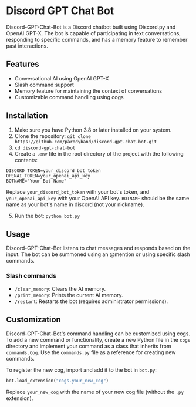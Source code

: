 # Discord GPT Chat Bot

Discord-GPT-Chat-Bot is a Discord chatbot built using Discord.py and OpenAI GPT-X. The bot is capable of participating in text conversations, responding to specific commands, and has a memory feature to remember past interactions.

## Features
- Conversational AI using OpenAI GPT-X
- Slash command support
- Memory feature for maintaining the context of conversations
- Customizable command handling using cogs

## Installation
1. Make sure you have Python 3.8 or later installed on your system.
2. Clone the repository: `git clone https://github.com/parodyband/discord-gpt-chat-bot.git`
3. `cd discord-gpt-chat-bot`
4. Create a `.env` file in the root directory of the project with the following contents:

```
DISCORD_TOKEN=your_discord_bot_token
OPENAI_TOKEN=your_openai_api_key
BOTNAME="Your Bot Name"
```

Replace `your_discord_bot_token` with your bot's token, and `your_openai_api_key` with your OpenAI API key.
`BOTNAME` should be the same name as your bot's name in discord (not your nickname).

5. Run the bot: `python bot.py`

## Usage
Discord-GPT-Chat-Bot listens to chat messages and responds based on the input. The bot can be summoned using an @mention or using specific slash commands.

### Slash commands
- `/clear_memory`: Clears the AI memory.
- `/print_memory`: Prints the current AI memory.
- `/restart`: Restarts the bot (requires administrator permissions).

## Customization
Discord-GPT-Chat-Bot's command handling can be customized using cogs. To add a new command or functionality, create a new Python file in the `cogs` directory and implement your command as a class that inherits from `commands.Cog`. Use the `commands.py` file as a reference for creating new commands.

To register the new cog, import and add it to the bot in `bot.py`:
```python
bot.load_extension("cogs.your_new_cog")
```
Replace `your_new_cog` with the name of your new cog file (without the `.py` extension).
